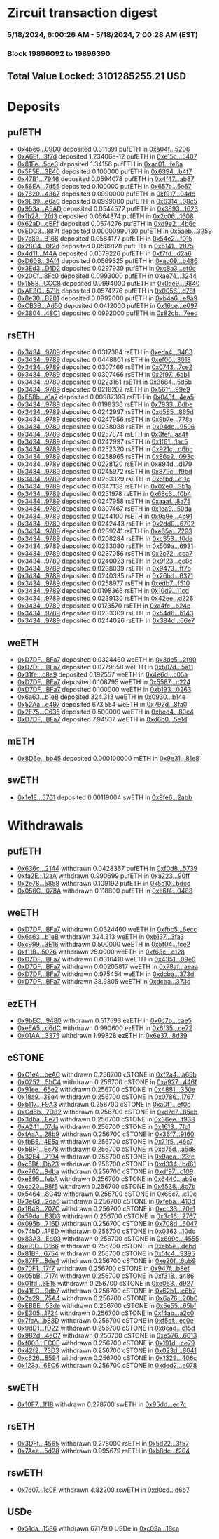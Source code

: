 # Zircuit transaction digest
### 5/18/2024, 6:00:26 AM - 5/18/2024, 7:00:28 AM (EST)
### Block 19896092 to 19896390

## Total Value Locked: 3101285255.21 USD

# Deposits
## pufETH
- [0x4be6...09D0](https://etherscan.io/address/0x4be6F17A73CFb71239a230cF40937773851609D0) deposited 0.311891 pufETH in [0xa04f...5206](https://etherscan.io/tx/0x4be6F17A73CFb71239a230cF40937773851609D0)
- [0xA6Ef...3f7d](https://etherscan.io/address/0xA6EfF6eE5BD4a0946Cdd0c8a8D9e83891e983f7d) deposited 1.23406e-12 pufETH in [0xe15c...5407](https://etherscan.io/tx/0xA6EfF6eE5BD4a0946Cdd0c8a8D9e83891e983f7d)
- [0x81Fe...5de3](https://etherscan.io/address/0x81Fe3f2a684c67eCCff1A4975688Dc769cd65de3) deposited 1.34156 pufETH in [0xac01...fe6a](https://etherscan.io/tx/0x81Fe3f2a684c67eCCff1A4975688Dc769cd65de3)
- [0x5F5E...3E40](https://etherscan.io/address/0x5F5ED46E33bFB779254b005bBB22a8BC63403E40) deposited 0.100000 pufETH in [0x6394...b4f7](https://etherscan.io/tx/0x5F5ED46E33bFB779254b005bBB22a8BC63403E40)
- [0x47B1...7946](https://etherscan.io/address/0x47B186240F9cd876F579f8a89AE57113f7B87946) deposited 0.0594078 pufETH in [0x4f47...ab87](https://etherscan.io/tx/0x47B186240F9cd876F579f8a89AE57113f7B87946)
- [0x56EA...7d55](https://etherscan.io/address/0x56EA9d358C407eDDaCfcec8479092fcB8fC87d55) deposited 0.100000 pufETH in [0x657c...5e57](https://etherscan.io/tx/0x56EA9d358C407eDDaCfcec8479092fcB8fC87d55)
- [0x7620...4367](https://etherscan.io/address/0x7620D7991a8469ef7F26B5Da7952e27C16074367) deposited 0.0990000 pufETH in [0xf917...04dc](https://etherscan.io/tx/0x7620D7991a8469ef7F26B5Da7952e27C16074367)
- [0x9E39...e6a0](https://etherscan.io/address/0x9E39E0e5915d2F070a7A6186909806759E0Be6a0) deposited 0.0999000 pufETH in [0x6314...08c5](https://etherscan.io/tx/0x9E39E0e5915d2F070a7A6186909806759E0Be6a0)
- [0x953a...A5AD](https://etherscan.io/address/0x953aA99A3e05132913A0B3645b21527F5Dc2A5AD) deposited 0.0544572 pufETH in [0x3893...1623](https://etherscan.io/tx/0x953aA99A3e05132913A0B3645b21527F5Dc2A5AD)
- [0x1b28...2fd3](https://etherscan.io/address/0x1b283410eD5b1e8f3E3E6bf4095e44c83FC42fd3) deposited 0.0564374 pufETH in [0x2c06...1608](https://etherscan.io/tx/0x1b283410eD5b1e8f3E3E6bf4095e44c83FC42fd3)
- [0x62aD...cBFf](https://etherscan.io/address/0x62aDC9649ebD5a509E2591525624BbEb9788cBFf) deposited 0.0574276 pufETH in [0xd9e2...4b6c](https://etherscan.io/tx/0x62aDC9649ebD5a509E2591525624BbEb9788cBFf)
- [0xEDC3...887f](https://etherscan.io/address/0xEDC3C920E6A9c0B2E35a4F8EAdc6f852Aaa5887f) deposited 0.00000990130 pufETH in [0x5aeb...3259](https://etherscan.io/tx/0xEDC3C920E6A9c0B2E35a4F8EAdc6f852Aaa5887f)
- [0x7c89...B168](https://etherscan.io/address/0x7c8998fB094F5Ea7085Cc6D64bb2818ad031B168) deposited 0.0584177 pufETH in [0x54e2...f015](https://etherscan.io/tx/0x7c8998fB094F5Ea7085Cc6D64bb2818ad031B168)
- [0x28C4...0f2d](https://etherscan.io/address/0x28C471DDeEf7229E2E3325bcAB57a1d211600f2d) deposited 0.0589128 pufETH in [0xb141...2875](https://etherscan.io/tx/0x28C471DDeEf7229E2E3325bcAB57a1d211600f2d)
- [0x4d11...f44A](https://etherscan.io/address/0x4d11f8d2CaD14440B43c16524C84b6Ec0667f44A) deposited 0.0579226 pufETH in [0xf7fd...d2a6](https://etherscan.io/tx/0x4d11f8d2CaD14440B43c16524C84b6Ec0667f44A)
- [0xD608...3Af4](https://etherscan.io/address/0xD608Bd46a67103b84294Af9ace3Ccd7522c03Af4) deposited 0.0569325 pufETH in [0xac09...b486](https://etherscan.io/tx/0xD608Bd46a67103b84294Af9ace3Ccd7522c03Af4)
- [0x3Ed3...D1D2](https://etherscan.io/address/0x3Ed3a3FfA4df815768cB83AFC06266e8B73dD1D2) deposited 0.0297930 pufETH in [0xc8a3...ef0c](https://etherscan.io/tx/0x3Ed3a3FfA4df815768cB83AFC06266e8B73dD1D2)
- [0x20Cf...8Fc0](https://etherscan.io/address/0x20CfBCE9964D44956DB0ae6eFB9F022539708Fc0) deposited 0.0993000 pufETH in [0xae74...3244](https://etherscan.io/tx/0x20CfBCE9964D44956DB0ae6eFB9F022539708Fc0)
- [0x1588...CCC8](https://etherscan.io/address/0x158816DaB393834bdD3AE1191B0bFcA386C5CCC8) deposited 0.0994000 pufETH in [0x0ae9...9840](https://etherscan.io/tx/0x158816DaB393834bdD3AE1191B0bFcA386C5CCC8)
- [0xAE3C...571b](https://etherscan.io/address/0xAE3C9faF8896Ef9b52e7940e26696cE975a8571b) deposited 0.0574276 pufETH in [0x0056...d78f](https://etherscan.io/tx/0xAE3C9faF8896Ef9b52e7940e26696cE975a8571b)
- [0x8e30...B201](https://etherscan.io/address/0x8e30F02cFf1178e69b2391F060fA0478ECa1B201) deposited 0.0992000 pufETH in [0xb4a6...e9a9](https://etherscan.io/tx/0x8e30F02cFf1178e69b2391F060fA0478ECa1B201)
- [0xCB3B...Ad50](https://etherscan.io/address/0xCB3BAc08430686E997B9d1AFC6dF69073830Ad50) deposited 0.0412000 pufETH in [0x16ce...e097](https://etherscan.io/tx/0xCB3BAc08430686E997B9d1AFC6dF69073830Ad50)
- [0x3804...48C1](https://etherscan.io/address/0x3804E63c43189B09B0Fb150A56d374c43FA948C1) deposited 0.0992000 pufETH in [0x82cb...7eed](https://etherscan.io/tx/0x3804E63c43189B09B0Fb150A56d374c43FA948C1)
## rsETH
- [0x3434...9789](https://etherscan.io/address/0x34349c5569e7B846c3558961552D2202760A9789) deposited 0.0317384 rsETH in [0xeda4...3483](https://etherscan.io/tx/0x34349c5569e7B846c3558961552D2202760A9789)
- [0x3434...9789](https://etherscan.io/address/0x34349c5569e7B846c3558961552D2202760A9789) deposited 0.0448801 rsETH in [0xef00...3018](https://etherscan.io/tx/0x34349c5569e7B846c3558961552D2202760A9789)
- [0x3434...9789](https://etherscan.io/address/0x34349c5569e7B846c3558961552D2202760A9789) deposited 0.0307466 rsETH in [0x0743...7ce2](https://etherscan.io/tx/0x34349c5569e7B846c3558961552D2202760A9789)
- [0x3434...9789](https://etherscan.io/address/0x34349c5569e7B846c3558961552D2202760A9789) deposited 0.0307466 rsETH in [0x2f97...6ab1](https://etherscan.io/tx/0x34349c5569e7B846c3558961552D2202760A9789)
- [0x3434...9789](https://etherscan.io/address/0x34349c5569e7B846c3558961552D2202760A9789) deposited 0.0223161 rsETH in [0x3684...5d5b](https://etherscan.io/tx/0x34349c5569e7B846c3558961552D2202760A9789)
- [0x3434...9789](https://etherscan.io/address/0x34349c5569e7B846c3558961552D2202760A9789) deposited 0.0218202 rsETH in [0x561f...99e9](https://etherscan.io/tx/0x34349c5569e7B846c3558961552D2202760A9789)
- [0xE58b...a1a7](https://etherscan.io/address/0xE58bfcE63b55b4fb163D25120D23C148dB27a1a7) deposited 0.00987399 rsETH in [0x043f...4ea5](https://etherscan.io/tx/0xE58bfcE63b55b4fb163D25120D23C148dB27a1a7)
- [0x3434...9789](https://etherscan.io/address/0x34349c5569e7B846c3558961552D2202760A9789) deposited 0.0198336 rsETH in [0x7933...6dbe](https://etherscan.io/tx/0x34349c5569e7B846c3558961552D2202760A9789)
- [0x3434...9789](https://etherscan.io/address/0x34349c5569e7B846c3558961552D2202760A9789) deposited 0.0242997 rsETH in [0xd585...865d](https://etherscan.io/tx/0x34349c5569e7B846c3558961552D2202760A9789)
- [0x3434...9789](https://etherscan.io/address/0x34349c5569e7B846c3558961552D2202760A9789) deposited 0.0247956 rsETH in [0x9b7e...778a](https://etherscan.io/tx/0x34349c5569e7B846c3558961552D2202760A9789)
- [0x3434...9789](https://etherscan.io/address/0x34349c5569e7B846c3558961552D2202760A9789) deposited 0.0238038 rsETH in [0x94dc...9596](https://etherscan.io/tx/0x34349c5569e7B846c3558961552D2202760A9789)
- [0x3434...9789](https://etherscan.io/address/0x34349c5569e7B846c3558961552D2202760A9789) deposited 0.0257874 rsETH in [0x3fef...aa4f](https://etherscan.io/tx/0x34349c5569e7B846c3558961552D2202760A9789)
- [0x3434...9789](https://etherscan.io/address/0x34349c5569e7B846c3558961552D2202760A9789) deposited 0.0242997 rsETH in [0x1f61...1ac5](https://etherscan.io/tx/0x34349c5569e7B846c3558961552D2202760A9789)
- [0x3434...9789](https://etherscan.io/address/0x34349c5569e7B846c3558961552D2202760A9789) deposited 0.0252320 rsETH in [0x921c...d6bc](https://etherscan.io/tx/0x34349c5569e7B846c3558961552D2202760A9789)
- [0x3434...9789](https://etherscan.io/address/0x34349c5569e7B846c3558961552D2202760A9789) deposited 0.0258965 rsETH in [0x86a2...093c](https://etherscan.io/tx/0x34349c5569e7B846c3558961552D2202760A9789)
- [0x3434...9789](https://etherscan.io/address/0x34349c5569e7B846c3558961552D2202760A9789) deposited 0.0228120 rsETH in [0x894d...d179](https://etherscan.io/tx/0x34349c5569e7B846c3558961552D2202760A9789)
- [0x3434...9789](https://etherscan.io/address/0x34349c5569e7B846c3558961552D2202760A9789) deposited 0.0245972 rsETH in [0x879c...f9bd](https://etherscan.io/tx/0x34349c5569e7B846c3558961552D2202760A9789)
- [0x3434...9789](https://etherscan.io/address/0x34349c5569e7B846c3558961552D2202760A9789) deposited 0.0263329 rsETH in [0x5fbd...e11c](https://etherscan.io/tx/0x34349c5569e7B846c3558961552D2202760A9789)
- [0x3434...9789](https://etherscan.io/address/0x34349c5569e7B846c3558961552D2202760A9789) deposited 0.0347138 rsETH in [0x02e0...3b1a](https://etherscan.io/tx/0x34349c5569e7B846c3558961552D2202760A9789)
- [0x3434...9789](https://etherscan.io/address/0x34349c5569e7B846c3558961552D2202760A9789) deposited 0.0251978 rsETH in [0x68c3...f0b4](https://etherscan.io/tx/0x34349c5569e7B846c3558961552D2202760A9789)
- [0x3434...9789](https://etherscan.io/address/0x34349c5569e7B846c3558961552D2202760A9789) deposited 0.0247958 rsETH in [0xaaaf...8a75](https://etherscan.io/tx/0x34349c5569e7B846c3558961552D2202760A9789)
- [0x3434...9789](https://etherscan.io/address/0x34349c5569e7B846c3558961552D2202760A9789) deposited 0.0307467 rsETH in [0x1ea9...50da](https://etherscan.io/tx/0x34349c5569e7B846c3558961552D2202760A9789)
- [0x3434...9789](https://etherscan.io/address/0x34349c5569e7B846c3558961552D2202760A9789) deposited 0.0244100 rsETH in [0x9a9e...4b91](https://etherscan.io/tx/0x34349c5569e7B846c3558961552D2202760A9789)
- [0x3434...9789](https://etherscan.io/address/0x34349c5569e7B846c3558961552D2202760A9789) deposited 0.0242443 rsETH in [0x2dd0...6702](https://etherscan.io/tx/0x34349c5569e7B846c3558961552D2202760A9789)
- [0x3434...9789](https://etherscan.io/address/0x34349c5569e7B846c3558961552D2202760A9789) deposited 0.0239241 rsETH in [0xe65a...7293](https://etherscan.io/tx/0x34349c5569e7B846c3558961552D2202760A9789)
- [0x3434...9789](https://etherscan.io/address/0x34349c5569e7B846c3558961552D2202760A9789) deposited 0.0208284 rsETH in [0xc353...f0de](https://etherscan.io/tx/0x34349c5569e7B846c3558961552D2202760A9789)
- [0x3434...9789](https://etherscan.io/address/0x34349c5569e7B846c3558961552D2202760A9789) deposited 0.0233080 rsETH in [0x509a...6931](https://etherscan.io/tx/0x34349c5569e7B846c3558961552D2202760A9789)
- [0x3434...9789](https://etherscan.io/address/0x34349c5569e7B846c3558961552D2202760A9789) deposited 0.0237056 rsETH in [0x2c72...cca7](https://etherscan.io/tx/0x34349c5569e7B846c3558961552D2202760A9789)
- [0x3434...9789](https://etherscan.io/address/0x34349c5569e7B846c3558961552D2202760A9789) deposited 0.0240023 rsETH in [0x9f23...ce8d](https://etherscan.io/tx/0x34349c5569e7B846c3558961552D2202760A9789)
- [0x3434...9789](https://etherscan.io/address/0x34349c5569e7B846c3558961552D2202760A9789) deposited 0.0238039 rsETH in [0x9473...ff7b](https://etherscan.io/tx/0x34349c5569e7B846c3558961552D2202760A9789)
- [0x3434...9789](https://etherscan.io/address/0x34349c5569e7B846c3558961552D2202760A9789) deposited 0.0240335 rsETH in [0x26bd...6371](https://etherscan.io/tx/0x34349c5569e7B846c3558961552D2202760A9789)
- [0x3434...9789](https://etherscan.io/address/0x34349c5569e7B846c3558961552D2202760A9789) deposited 0.0258977 rsETH in [0xedb7...f510](https://etherscan.io/tx/0x34349c5569e7B846c3558961552D2202760A9789)
- [0x3434...9789](https://etherscan.io/address/0x34349c5569e7B846c3558961552D2202760A9789) deposited 0.0198366 rsETH in [0x10d9...11cd](https://etherscan.io/tx/0x34349c5569e7B846c3558961552D2202760A9789)
- [0x3434...9789](https://etherscan.io/address/0x34349c5569e7B846c3558961552D2202760A9789) deposited 0.0239130 rsETH in [0x42ee...d226](https://etherscan.io/tx/0x34349c5569e7B846c3558961552D2202760A9789)
- [0x3434...9789](https://etherscan.io/address/0x34349c5569e7B846c3558961552D2202760A9789) deposited 0.0173570 rsETH in [0xa4fc...b24e](https://etherscan.io/tx/0x34349c5569e7B846c3558961552D2202760A9789)
- [0x3434...9789](https://etherscan.io/address/0x34349c5569e7B846c3558961552D2202760A9789) deposited 0.0233309 rsETH in [0x54d6...b143](https://etherscan.io/tx/0x34349c5569e7B846c3558961552D2202760A9789)
- [0x3434...9789](https://etherscan.io/address/0x34349c5569e7B846c3558961552D2202760A9789) deposited 0.0244026 rsETH in [0x384d...66e7](https://etherscan.io/tx/0x34349c5569e7B846c3558961552D2202760A9789)
## weETH
- [0xD7DF...BFa7](https://etherscan.io/address/0xD7DF7E085214743530afF339aFC420c7c720BFa7) deposited 0.0324460 weETH in [0x3de5...2f90](https://etherscan.io/tx/0xD7DF7E085214743530afF339aFC420c7c720BFa7)
- [0xD7DF...BFa7](https://etherscan.io/address/0xD7DF7E085214743530afF339aFC420c7c720BFa7) deposited 0.0779858 weETH in [0xb07d...5a11](https://etherscan.io/tx/0xD7DF7E085214743530afF339aFC420c7c720BFa7)
- [0x31fe...c8e9](https://etherscan.io/address/0x31feC9373c10315c4051108D39C7423bE021c8e9) deposited 0.192557 weETH in [0x4e6d...c05a](https://etherscan.io/tx/0x31feC9373c10315c4051108D39C7423bE021c8e9)
- [0xD7DF...BFa7](https://etherscan.io/address/0xD7DF7E085214743530afF339aFC420c7c720BFa7) deposited 0.108795 weETH in [0x5587...c224](https://etherscan.io/tx/0xD7DF7E085214743530afF339aFC420c7c720BFa7)
- [0xD7DF...BFa7](https://etherscan.io/address/0xD7DF7E085214743530afF339aFC420c7c720BFa7) deposited 0.100000 weETH in [0xb193...0263](https://etherscan.io/tx/0xD7DF7E085214743530afF339aFC420c7c720BFa7)
- [0x6a63...b1eB](https://etherscan.io/address/0x6a63bb66d9019EdB31CC46aa205d0b1cCfACb1eB) deposited 324.313 weETH in [0x0930...b14e](https://etherscan.io/tx/0x6a63bb66d9019EdB31CC46aa205d0b1cCfACb1eB)
- [0x52Aa...e497](https://etherscan.io/address/0x52Aa899454998Be5b000Ad077a46Bbe360F4e497) deposited 673.554 weETH in [0x792d...8fa0](https://etherscan.io/tx/0x52Aa899454998Be5b000Ad077a46Bbe360F4e497)
- [0x2E75...C635](https://etherscan.io/address/0x2E7552eb0526e08F0E6ea3D28F9296620bc0C635) deposited 0.500000 weETH in [0xbed4...80c4](https://etherscan.io/tx/0x2E7552eb0526e08F0E6ea3D28F9296620bc0C635)
- [0xD7DF...BFa7](https://etherscan.io/address/0xD7DF7E085214743530afF339aFC420c7c720BFa7) deposited 7.94537 weETH in [0xd6b0...5e1d](https://etherscan.io/tx/0xD7DF7E085214743530afF339aFC420c7c720BFa7)
## mETH
- [0x8D6e...bb45](https://etherscan.io/address/0x8D6e361347F7DD8f297a3396098dd4343F5bbb45) deposited 0.000100000 mETH in [0x9e31...81e8](https://etherscan.io/tx/0x8D6e361347F7DD8f297a3396098dd4343F5bbb45)
## swETH
- [0x1e1E...5761](https://etherscan.io/address/0x1e1EB3696C94D9f387768f0f06aBac052e575761) deposited 0.00119004 swETH in [0x9fe6...2abb](https://etherscan.io/tx/0x1e1EB3696C94D9f387768f0f06aBac052e575761)
# Withdrawals
## pufETH
- [0x636c...2144](https://etherscan.io/address/0x636cD07e972b03B64270055FeddA1D79416c2144) withdrawn 0.0428367 pufETH in [0xf0d8...5739](https://etherscan.io/tx/0x636cD07e972b03B64270055FeddA1D79416c2144)
- [0xfa2E...12aA](https://etherscan.io/address/0xfa2EB5d24D36FD948599d0dB60e5c92E269512aA) withdrawn 0.990699 pufETH in [0xa223...90ff](https://etherscan.io/tx/0xfa2EB5d24D36FD948599d0dB60e5c92E269512aA)
- [0x2e78...5858](https://etherscan.io/address/0x2e781Ea5458d67df4ac5993662aee2918dcd5858) withdrawn 0.109192 pufETH in [0x5c10...bdcd](https://etherscan.io/tx/0x2e781Ea5458d67df4ac5993662aee2918dcd5858)
- [0x056C...078A](https://etherscan.io/address/0x056Cb1eeE7645bBe2B4Dd4C68C13BBf375f3078A) withdrawn 0.118800 pufETH in [0xe6f4...0488](https://etherscan.io/tx/0x056Cb1eeE7645bBe2B4Dd4C68C13BBf375f3078A)
## weETH
- [0xD7DF...BFa7](https://etherscan.io/address/0xD7DF7E085214743530afF339aFC420c7c720BFa7) withdrawn 0.0324460 weETH in [0xfbc5...6ecc](https://etherscan.io/tx/0xD7DF7E085214743530afF339aFC420c7c720BFa7)
- [0x6a63...b1eB](https://etherscan.io/address/0x6a63bb66d9019EdB31CC46aa205d0b1cCfACb1eB) withdrawn 324.313 weETH in [0xb137...3fa3](https://etherscan.io/tx/0x6a63bb66d9019EdB31CC46aa205d0b1cCfACb1eB)
- [0xc999...3E16](https://etherscan.io/address/0xc999DA31872AD40a2B91A3F3925Dd7611FEa3E16) withdrawn 0.500000 weETH in [0x5f04...fce2](https://etherscan.io/tx/0xc999DA31872AD40a2B91A3F3925Dd7611FEa3E16)
- [0xf11B...5026](https://etherscan.io/address/0xf11B6481d55313103117f4a2734Fa25f4AEf5026) withdrawn 25.0000 weETH in [0xf63c...c128](https://etherscan.io/tx/0xf11B6481d55313103117f4a2734Fa25f4AEf5026)
- [0xD7DF...BFa7](https://etherscan.io/address/0xD7DF7E085214743530afF339aFC420c7c720BFa7) withdrawn 0.0316418 weETH in [0x4351...09e0](https://etherscan.io/tx/0xD7DF7E085214743530afF339aFC420c7c720BFa7)
- [0xD7DF...BFa7](https://etherscan.io/address/0xD7DF7E085214743530afF339aFC420c7c720BFa7) withdrawn 0.00205817 weETH in [0x78af...aeaa](https://etherscan.io/tx/0xD7DF7E085214743530afF339aFC420c7c720BFa7)
- [0xD7DF...BFa7](https://etherscan.io/address/0xD7DF7E085214743530afF339aFC420c7c720BFa7) withdrawn 0.975454 weETH in [0xdcba...373d](https://etherscan.io/tx/0xD7DF7E085214743530afF339aFC420c7c720BFa7)
- [0xD7DF...BFa7](https://etherscan.io/address/0xD7DF7E085214743530afF339aFC420c7c720BFa7) withdrawn 38.9805 weETH in [0xdcba...373d](https://etherscan.io/tx/0xD7DF7E085214743530afF339aFC420c7c720BFa7)
## ezETH
- [0x9bEC...9480](https://etherscan.io/address/0x9bEC02e3F49866e8a174b363A716AB97D49c9480) withdrawn 0.517593 ezETH in [0x6c7b...cae5](https://etherscan.io/tx/0x9bEC02e3F49866e8a174b363A716AB97D49c9480)
- [0xeEA5...d6dC](https://etherscan.io/address/0xeEA570822628715bF6e06D9B8742a52287e8d6dC) withdrawn 0.990600 ezETH in [0x6f35...ce72](https://etherscan.io/tx/0xeEA570822628715bF6e06D9B8742a52287e8d6dC)
- [0x01AA...3375](https://etherscan.io/address/0x01AACabf3b35E8b334a9b2129eb08C1f90e43375) withdrawn 1.99828 ezETH in [0x6e37...8d39](https://etherscan.io/tx/0x01AACabf3b35E8b334a9b2129eb08C1f90e43375)
## cSTONE
- [0xC1e4...beAC](https://etherscan.io/address/0xC1e494A41007A63aC43ba6193bC33E7ff128beAC) withdrawn 0.256700 cSTONE in [0xf2a4...a65b](https://etherscan.io/tx/0xC1e494A41007A63aC43ba6193bC33E7ff128beAC)
- [0x0252...5bC4](https://etherscan.io/address/0x02523Ef29fb6a3f374F2A815679a7DA46dd75bC4) withdrawn 0.256700 cSTONE in [0xa927...446f](https://etherscan.io/tx/0x02523Ef29fb6a3f374F2A815679a7DA46dd75bC4)
- [0x91ee...65e2](https://etherscan.io/address/0x91eeCfCeB7ab16D5DcDc985DBc6136c4530f65e2) withdrawn 0.256700 cSTONE in [0x4881...350e](https://etherscan.io/tx/0x91eeCfCeB7ab16D5DcDc985DBc6136c4530f65e2)
- [0x18a9...38e4](https://etherscan.io/address/0x18a96A7Ca5521f25735C699da003b4CFf25338e4) withdrawn 0.256700 cSTONE in [0x0786...1767](https://etherscan.io/tx/0x18a96A7Ca5521f25735C699da003b4CFf25338e4)
- [0xb117...F9A3](https://etherscan.io/address/0xb117E169361345c672834d66495f8693E5CEF9A3) withdrawn 0.256700 cSTONE in [0xa0f1...ef0b](https://etherscan.io/tx/0xb117E169361345c672834d66495f8693E5CEF9A3)
- [0xCd6b...7D82](https://etherscan.io/address/0xCd6b60bf6F21dDef0De3226C597b34e9EB5E7D82) withdrawn 0.256700 cSTONE in [0xd7d7...85eb](https://etherscan.io/tx/0xCd6b60bf6F21dDef0De3226C597b34e9EB5E7D82)
- [0x3dba...Ee71](https://etherscan.io/address/0x3dba1bFACc6Ab50762FbEB3c82F61684d871Ee71) withdrawn 0.256700 cSTONE in [0x36ee...f938](https://etherscan.io/tx/0x3dba1bFACc6Ab50762FbEB3c82F61684d871Ee71)
- [0xA241...07da](https://etherscan.io/address/0xA241ABe1A10e16eC837E2111962D84d4d1f007da) withdrawn 0.256700 cSTONE in [0x1613...7fc1](https://etherscan.io/tx/0xA241ABe1A10e16eC837E2111962D84d4d1f007da)
- [0xfAaA...28b9](https://etherscan.io/address/0xfAaAA678891beCC2cFf5d1a01a6993B4959528b9) withdrawn 0.256700 cSTONE in [0x36f7...9160](https://etherscan.io/tx/0xfAaAA678891beCC2cFf5d1a01a6993B4959528b9)
- [0xfbB5...4E5a](https://etherscan.io/address/0xfbB57F0D2a47eDdFf4185B5c2D34cfc25C2d4E5a) withdrawn 0.256700 cSTONE in [0x71f5...46c7](https://etherscan.io/tx/0xfbB57F0D2a47eDdFf4185B5c2D34cfc25C2d4E5a)
- [0xbBF1...Ec78](https://etherscan.io/address/0xbBF1C098e1B4a3Aec147CF426311f5aCd952Ec78) withdrawn 0.256700 cSTONE in [0xd75d...a5d8](https://etherscan.io/tx/0xbBF1C098e1B4a3Aec147CF426311f5aCd952Ec78)
- [0x32E4...7194](https://etherscan.io/address/0x32E4979e397506762EaD82098c042a0De5b27194) withdrawn 0.256700 cSTONE in [0x9aca...23fc](https://etherscan.io/tx/0x32E4979e397506762EaD82098c042a0De5b27194)
- [0xc5Bf...Db23](https://etherscan.io/address/0xc5Bfad6A7B5Ef23Efd9Fd6d3aC980176FF4aDb23) withdrawn 0.256700 cSTONE in [0xd334...bd61](https://etherscan.io/tx/0xc5Bfad6A7B5Ef23Efd9Fd6d3aC980176FF4aDb23)
- [0xe762...8dba](https://etherscan.io/address/0xe762A66AaeE32715c89644Da66Ce23609c4c8dba) withdrawn 0.256700 cSTONE in [0xdf97...c109](https://etherscan.io/tx/0xe762A66AaeE32715c89644Da66Ce23609c4c8dba)
- [0xeE95...febA](https://etherscan.io/address/0xeE954489c730Ce11A403F81Db3b327c2a3AafebA) withdrawn 0.256700 cSTONE in [0x6440...ab9e](https://etherscan.io/tx/0xeE954489c730Ce11A403F81Db3b327c2a3AafebA)
- [0xcc20...88f5](https://etherscan.io/address/0xcc202AFF074FA89D0CBB4728B208515f20de88f5) withdrawn 0.256700 cSTONE in [0x6538...8c7b](https://etherscan.io/tx/0xcc202AFF074FA89D0CBB4728B208515f20de88f5)
- [0x5464...8C49](https://etherscan.io/address/0x54641d23572698D2614F2c8E33013DAf860C8C49) withdrawn 0.256700 cSTONE in [0x66c7...c19e](https://etherscan.io/tx/0x54641d23572698D2614F2c8E33013DAf860C8C49)
- [0x3e6d...2da6](https://etherscan.io/address/0x3e6d6F26815d2AaC78147d0A137E6922366D2da6) withdrawn 0.256700 cSTONE in [0xfeba...413d](https://etherscan.io/tx/0x3e6d6F26815d2AaC78147d0A137E6922366D2da6)
- [0x1B4B...707C](https://etherscan.io/address/0x1B4B62120a892dEEB91B28cAb6D720229273707C) withdrawn 0.256700 cSTONE in [0xcc33...70e1](https://etherscan.io/tx/0x1B4B62120a892dEEB91B28cAb6D720229273707C)
- [0x59da...E3D3](https://etherscan.io/address/0x59da572B73529B675Ba3712D588ff7FcA566E3D3) withdrawn 0.256700 cSTONE in [0x3c16...2767](https://etherscan.io/tx/0x59da572B73529B675Ba3712D588ff7FcA566E3D3)
- [0x095b...716D](https://etherscan.io/address/0x095b4890E55a88B49AE4C8618601BD77039b716D) withdrawn 0.256700 cSTONE in [0x708d...6047](https://etherscan.io/tx/0x095b4890E55a88B49AE4C8618601BD77039b716D)
- [0x74bD...1FED](https://etherscan.io/address/0x74bD3c5656056Fbe2cE5db32098EECd85fdD1FED) withdrawn 0.256700 cSTONE in [0x0363...10dc](https://etherscan.io/tx/0x74bD3c5656056Fbe2cE5db32098EECd85fdD1FED)
- [0x83A3...Ed03](https://etherscan.io/address/0x83A398Ee07DfcDD13dda888cfa8F4F4E9Ab8Ed03) withdrawn 0.256700 cSTONE in [0x699e...4555](https://etherscan.io/tx/0x83A398Ee07DfcDD13dda888cfa8F4F4E9Ab8Ed03)
- [0xe91D...D166](https://etherscan.io/address/0xe91D379924544A1195DE6D699F903313F732D166) withdrawn 0.256700 cSTONE in [0xeb5e...debd](https://etherscan.io/tx/0xe91D379924544A1195DE6D699F903313F732D166)
- [0x81BF...6754](https://etherscan.io/address/0x81BF081D89aF8259d542fE492270e4531D1f6754) withdrawn 0.256700 cSTONE in [0x5fc4...9395](https://etherscan.io/tx/0x81BF081D89aF8259d542fE492270e4531D1f6754)
- [0x87FF...8de4](https://etherscan.io/address/0x87FF60d8dc4086aE9BEA07ACa530116f2c3d8de4) withdrawn 0.256700 cSTONE in [0xe20f...6bb9](https://etherscan.io/tx/0x87FF60d8dc4086aE9BEA07ACa530116f2c3d8de4)
- [0x70F1...17f7](https://etherscan.io/address/0x70F126341f95f809295F5584f28567768cF617f7) withdrawn 0.256700 cSTONE in [0x947f...b8ef](https://etherscan.io/tx/0x70F126341f95f809295F5584f28567768cF617f7)
- [0x05bB...7174](https://etherscan.io/address/0x05bB08c5364733f5306D6a3147596eEc4aBB7174) withdrawn 0.256700 cSTONE in [0xf318...a486](https://etherscan.io/tx/0x05bB08c5364733f5306D6a3147596eEc4aBB7174)
- [0x01fd...6E15](https://etherscan.io/address/0x01fda984f9Bee59446679bF731EC9bff01Bc6E15) withdrawn 0.256700 cSTONE in [0xe063...d927](https://etherscan.io/tx/0x01fda984f9Bee59446679bF731EC9bff01Bc6E15)
- [0x41EC...9db7](https://etherscan.io/address/0x41ECC077236ec8Ea02b6518c04e0A8522d6f9db7) withdrawn 0.256700 cSTONE in [0x62b1...c6b7](https://etherscan.io/tx/0x41ECC077236ec8Ea02b6518c04e0A8522d6f9db7)
- [0x2a29...75A4](https://etherscan.io/address/0x2a2974d72389804f7F16e1497DcEc5084f0075A4) withdrawn 0.256700 cSTONE in [0x6a76...20b0](https://etherscan.io/tx/0x2a2974d72389804f7F16e1497DcEc5084f0075A4)
- [0xEBBE...53de](https://etherscan.io/address/0xEBBE92D54DF3f69E497eEAa3CEF0Dd6Ab20a53de) withdrawn 0.256700 cSTONE in [0x5e55...65bf](https://etherscan.io/tx/0xEBBE92D54DF3f69E497eEAa3CEF0Dd6Ab20a53de)
- [0xE305...1724](https://etherscan.io/address/0xE305324bcCa90c64Fb7f1b70be4746ca1Ba31724) withdrawn 0.256700 cSTONE in [0xf4ab...a2c0](https://etherscan.io/tx/0xE305324bcCa90c64Fb7f1b70be4746ca1Ba31724)
- [0x7fcA...b83D](https://etherscan.io/address/0x7fcA6045fAcc49250E668F16D5B3F6b3A622b83D) withdrawn 0.256700 cSTONE in [0xf5df...ec0e](https://etherscan.io/tx/0x7fcA6045fAcc49250E668F16D5B3F6b3A622b83D)
- [0x9dD1...fD22](https://etherscan.io/address/0x9dD13A80Fd50882860d03a89D7a71ED980DefD22) withdrawn 0.256700 cSTONE in [0x8cad...c15d](https://etherscan.io/tx/0x9dD13A80Fd50882860d03a89D7a71ED980DefD22)
- [0x982d...4eC7](https://etherscan.io/address/0x982d61c4f7B59743e96dB36634A4b432a6b34eC7) withdrawn 0.256700 cSTONE in [0xe576...6013](https://etherscan.io/tx/0x982d61c4f7B59743e96dB36634A4b432a6b34eC7)
- [0xf008...FC0E](https://etherscan.io/address/0xf008601dcc243b18b40Bb75946f0Af5E9C73FC0E) withdrawn 0.256700 cSTONE in [0x191d...ce79](https://etherscan.io/tx/0xf008601dcc243b18b40Bb75946f0Af5E9C73FC0E)
- [0x42f2...73D3](https://etherscan.io/address/0x42f27E866F3B80Da7f0Fa9808a3c68F35Dd473D3) withdrawn 0.256700 cSTONE in [0x023d...8041](https://etherscan.io/tx/0x42f27E866F3B80Da7f0Fa9808a3c68F35Dd473D3)
- [0xc626...8594](https://etherscan.io/address/0xc626113E453894c14D56a39076Ad77AC3D3C8594) withdrawn 0.256700 cSTONE in [0x1329...406c](https://etherscan.io/tx/0xc626113E453894c14D56a39076Ad77AC3D3C8594)
- [0x123a...6EC6](https://etherscan.io/address/0x123a10B3Daf8A63d585D0c7068b943D8030B6EC6) withdrawn 0.256700 cSTONE in [0xded2...e078](https://etherscan.io/tx/0x123a10B3Daf8A63d585D0c7068b943D8030B6EC6)
## swETH
- [0x10F7...1f18](https://etherscan.io/address/0x10F7e9a29C41395B9e8E9E484AA7341524E21f18) withdrawn 0.278700 swETH in [0x95dd...ec7c](https://etherscan.io/tx/0x10F7e9a29C41395B9e8E9E484AA7341524E21f18)
## rsETH
- [0x3DFf...4565](https://etherscan.io/address/0x3DFf96375001294e803B6a5081156E0540564565) withdrawn 0.278000 rsETH in [0x5d22...3f57](https://etherscan.io/tx/0x3DFf96375001294e803B6a5081156E0540564565)
- [0x7Aee...5d28](https://etherscan.io/address/0x7Aeec73a1f1FEF0D66A344765F445E2a9e6b5d28) withdrawn 0.995679 rsETH in [0xb8dc...f204](https://etherscan.io/tx/0x7Aeec73a1f1FEF0D66A344765F445E2a9e6b5d28)
## rswETH
- [0x7d07...1c0F](https://etherscan.io/address/0x7d078e5A586957753301230fD5AC8905cF951c0F) withdrawn 4.82200 rswETH in [0xd0cd...d6b7](https://etherscan.io/tx/0x7d078e5A586957753301230fD5AC8905cF951c0F)
## USDe
- [0x51da...1586](https://etherscan.io/address/0x51da735729ccf8FC9855e97a71ECEFC280611586) withdrawn 67179.0 USDe in [0xc09a...18ca](https://etherscan.io/tx/0x51da735729ccf8FC9855e97a71ECEFC280611586)
